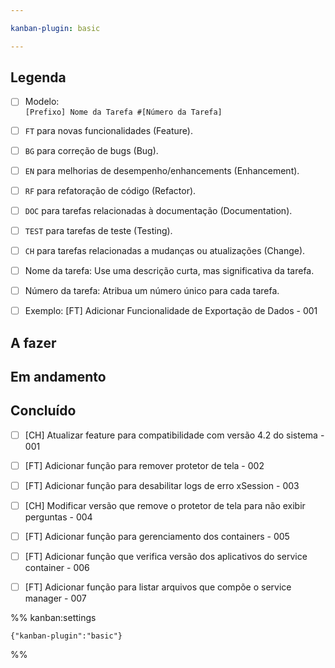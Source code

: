 ```yaml
---

kanban-plugin: basic

---
```


## Legenda

- [ ] Modelo:<br>`[Prefixo] Nome da Tarefa #[Número da Tarefa]`
- [ ] `FT` para novas funcionalidades (Feature).
- [ ] `BG` para correção de bugs (Bug).
- [ ] `EN` para melhorias de desempenho/enhancements (Enhancement).
- [ ] `RF` para refatoração de código (Refactor).
- [ ] `DOC` para tarefas relacionadas à documentação (Documentation).
- [ ] `TEST` para tarefas de teste (Testing).
- [ ] `CH` para tarefas relacionadas a mudanças ou atualizações (Change).
- [ ] Nome da tarefa: Use uma descrição curta, mas significativa da tarefa.
- [ ] Número da tarefa: Atribua um número único para cada tarefa.
- [ ] Exemplo: [FT] Adicionar Funcionalidade de Exportação de Dados - 001


## A fazer



## Em andamento



## Concluído

- [ ] [CH] Atualizar feature para compatibilidade com versão 4.2 do sistema - 001
- [ ] [FT] Adicionar função para remover protetor de tela - 002
- [ ] [FT] Adicionar função para desabilitar logs de erro xSession - 003
- [ ] [CH] Modificar versão que remove o protetor de tela para não exibir perguntas - 004
- [ ] [FT] Adicionar função para gerenciamento dos containers - 005
- [ ] [FT] Adicionar função que verifica versão dos aplicativos do service container - 006
- [ ] [FT] Adicionar função para listar arquivos que compõe o service manager - 007




%% kanban:settings
```
{"kanban-plugin":"basic"}
```
%%